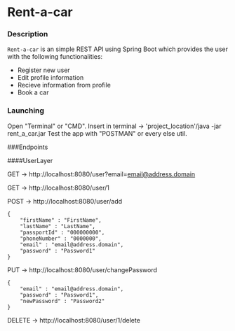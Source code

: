 # Rent-a-car

### Description

`Rent-a-car` is an simple REST API using Spring Boot which provides the user with the following functionalities:
* Register new user
* Edit profile information
* Recieve information from profile
* Book a car
  
### Launching

Open "Terminal" or "CMD". Insert in terminal -> 'project_location'/java -jar rent_a_car.jar Test the app with "POSTMAN" or every else util.

###Endpoints

####UserLayer

GET -> http://localhost:8080/user?email=email@address.domain

GET -> http://localhost:8080/user/1

POST -> http://localhost:8080/user/add

```
{
    "firstName" : "FirstName",
    "lastName" : "LastName",
    "passportId" : "000000000",
    "phoneNumber" : "0000000",
    "email" : "email@address.domain",
    "password" : "Password1"
}
```

PUT -> http://localhost:8080/user/changePassword

```
{
    "email" : "email@address.domain",
    "password" : "Password1",
    "newPassword" : "Password2"
}
```

DELETE -> http://localhost:8080/user/1/delete
